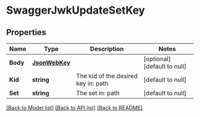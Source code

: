 # SwaggerJwkUpdateSetKey

## Properties
Name | Type | Description | Notes
------------ | ------------- | ------------- | -------------
**Body** | [**JsonWebKey**](JsonWebKey.md) |  | [optional] [default to null]
**Kid** | **string** | The kid of the desired key in: path | [default to null]
**Set** | **string** | The set in: path | [default to null]

[[Back to Model list]](../README.md#documentation-for-models) [[Back to API list]](../README.md#documentation-for-api-endpoints) [[Back to README]](../README.md)


